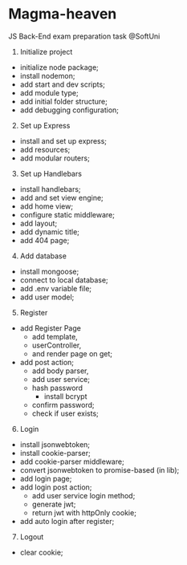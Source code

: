 # Magma-heaven
JS Back-End exam preparation task @SoftUni

1. Initialize project
  - initialize node package;
  - install nodemon; 
  - add start and dev scripts;
  - add module type; 
  - add initial folder structure;
  - add debugging configuration; 
2. Set up Express
  - install and set up express; 
  - add resources; 
  - add modular routers;
3. Set up Handlebars
  - install handlebars; 
  - add and set view engine; 
  - add home view; 
  - configure static middleware; 
  - add layout; 
  - add dynamic title;
  - add 404 page;
4. Add database
  - install mongoose; 
  - connect to local database;
  - add .env variable file; 
  - add user model; 
5. Register
  - add Register Page
    - add template, 
    - userController, 
    - and render page on get;
  - add post action; 
    - add body parser, 
    - add user service; 
    - hash password
      - install bcrypt
    - confirm password;
    - check if user exists;
6. Login
  - install jsonwebtoken;
  - install cookie-parser; 
  - add cookie-parser middleware; 
  - convert jsonwebtoken to promise-based (in lib);
  - add login page; 
  - add login post action;
    - add user service login method;
    - generate jwt; 
    - return jwt with httpOnly cookie; 
  - add auto login after register;
7. Logout
  - clear cookie;